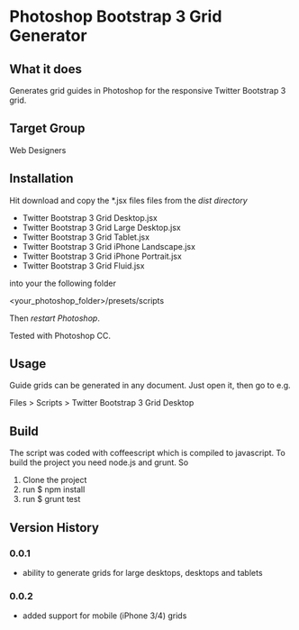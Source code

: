 # Photoshop Bootstrap 3 Grid Generator

## What it does

Generates grid guides in Photoshop for the responsive Twitter Bootstrap 3 grid.

## Target Group

Web Designers

## Installation

Hit download and copy the \*.jsx files files from the *dist directory*

- Twitter Bootstrap 3 Grid Desktop.jsx
- Twitter Bootstrap 3 Grid Large Desktop.jsx
- Twitter Bootstrap 3 Grid Tablet.jsx
- Twitter Bootstrap 3 Grid iPhone Landscape.jsx
- Twitter Bootstrap 3 Grid iPhone Portrait.jsx
- Twitter Bootstrap 3 Grid Fluid.jsx

into your the following folder

\<your_photoshop_folder\>/presets/scripts

Then *restart Photoshop*.

Tested with Photoshop CC.

## Usage

Guide grids can be generated in any document. Just open it, then go to e.g.

Files > Scripts > Twitter Bootstrap 3 Grid Desktop

## Build

The script was coded with coffeescript which is compiled to javascript. To build the
project you need node.js and grunt. So

1. Clone the project
2. run $ npm install
3. run $ grunt test

## Version History

### 0.0.1
- ability to generate grids for large desktops, desktops and tablets

### 0.0.2
- added support for mobile (iPhone 3/4) grids